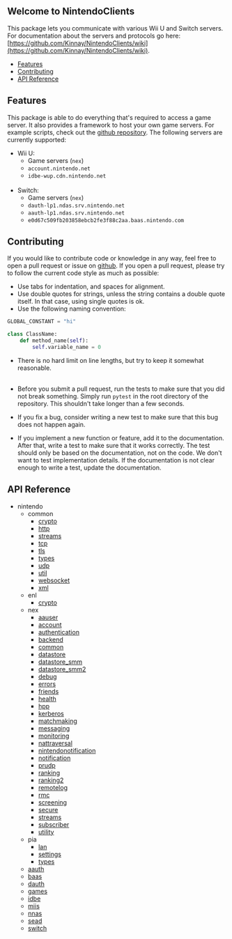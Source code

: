 
## Welcome to NintendoClients

This package lets you communicate with various Wii U and Switch servers. For documentation about the servers and protocols go here: [https://github.com/Kinnay/NintendoClients/wiki](https://github.com/Kinnay/NintendoClients/wiki).

* [Features](#features)
* [Contributing](#contributing)
* [API Reference](#api-reference)

## Features
This package is able to do everything that's required to access a game server. It also provides a framework to host your own game servers. For example scripts, check out the [github repository](https://github.com/Kinnay/NintendoClients). The following servers are currently supported:

* Wii U:
	* Game servers (`nex`)
	* `account.nintendo.net`
	* `idbe-wup.cdn.nintendo.net`<br><br>
* Switch:
	* Game servers (`nex`)
	* `dauth-lp1.ndas.srv.nintendo.net`
	* `aauth-lp1.ndas.srv.nintendo.net`
	* `e0d67c509fb203858ebcb2fe3f88c2aa.baas.nintendo.com`

## Contributing
If you would like to contribute code or knowledge in any way, feel free to open a pull request or issue on [github](https://github.com/Kinnay/NintendoClients). If you open a pull request, please try to follow the current code style as much as possible:

* Use tabs for indentation, and spaces for alignment.
* Use double quotes for strings, unless the string contains a double quote itself. In that case, using single quotes is ok.
* Use the following naming convention:

```python
GLOBAL_CONSTANT = "hi"

class ClassName:
	def method_name(self):
		self.variable_name = 0
```

* There is no hard limit on line lengths, but try to keep it somewhat reasonable.<br><br>

* Before you submit a pull request, run the tests to make sure that you did not break something. Simply run `pytest` in the root directory of the repository. This shouldn't take longer than a few seconds.
* If you fix a bug, consider writing a new test to make sure that this bug does not happen again.
* If you implement a new function or feature, add it to the documentation. After that, write a test to make sure that it works correctly. The test should only be based on the documentation, not on the code. We don't want to test implementation details. If the documentation is not clear enough to write a test, update the documentation.

## API Reference

* nintendo
	* common
		* [crypto](reference/common/crypto)
		* [http](reference/common/http)
		* [streams](reference/common/streams)
		* [tcp](reference/common/tcp)
		* [tls](reference/common/tls)
		* [types](reference/common/types)
		* [udp](reference/common/udp)
		* [util](reference/common/util)
		* [websocket](reference/common/websocket)
		* [xml](reference/common/xml)
	* enl
		* [crypto](reference/enl/crypto)
	* nex
		* [aauser](reference/nex/aauser)
		* [account](reference/nex/account)
		* [authentication](reference/nex/authentication)
		* [backend](reference/nex/backend)
		* [common](reference/nex/common)
		* [datastore](reference/nex/datastore)
		* [datastore_smm](reference/nex/datastore_smm)
		* [datastore_smm2](reference/nex/datastore_smm2)
		* [debug](reference/nex/debug)
		* [errors](reference/nex/errors)
		* [friends](reference/nex/friends)
		* [health](reference/nex/health)
		* [hpp](reference/nex/hpp)
		* [kerberos](reference/nex/kerberos)
		* [matchmaking](reference/nex/matchmaking)
		* [messaging](reference/nex/messaging)
		* [monitoring](reference/nex/monitoring)
		* [nattraversal](reference/nex/nattraversal)
		* [nintendonotification](reference/nex/nintendonotification)
		* [notification](reference/nex/notification)
		* [prudp](reference/nex/prudp)
		* [ranking](reference/nex/ranking)
		* [ranking2](reference/nex/ranking2)
		* [remotelog](reference/nex/remotelog)
		* [rmc](reference/nex/rmc)
		* [screening](reference/nex/screening)
		* [secure](reference/nex/secure)
		* [streams](reference/nex/streams)
		* [subscriber](reference/nex/subscriber)
		* [utility](reference/nex/utility)
	* pia
		* [lan](reference/pia/lan)
		* [settings](reference/pia/settings)
		* [types](reference/pia/types)
	* [aauth](reference/aauth)
	* [baas](reference/baas)
	* [dauth](reference/dauth)
	* [games](reference/games)
	* [idbe](reference/idbe)
	* [miis](reference/miis)
	* [nnas](reference/nnas)
	* [sead](reference/sead)
	* [switch](reference/switch)
